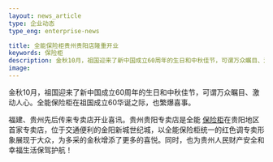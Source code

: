 ```yaml
---
layout: news_article
type: 企业动态
type_eng: enterprise-news

title: 全能保险柜贵州贵阳店隆重开业
keywords: 保险柜
description: 金秋10月，祖国迎来了新中国成立60周年的生日和中秋佳节，可谓万众瞩目、激动人心。全能保险柜在祖国成立60华诞之际，也繁爆喜事。
image: 
---
```

金秋10月，祖国迎来了新中国成立60周年的生日和中秋佳节，可谓万众瞩目、激动人心。全能保险柜在祖国成立60华诞之际，也繁爆喜事。

福建、贵州先后传来专卖店开业喜讯。贵州贵阳专卖店是全能 [保险柜](http://www.qnn.com.cn/)在贵阳地区首家专卖店，位于交通便利的金阳新城世纪城，以全能保险柜统一的红色调专卖形象展现于大众，为多采的金秋增添了更多的喜悦。同时，也为贵州人民财产安全和幸福生活保驾护航！
